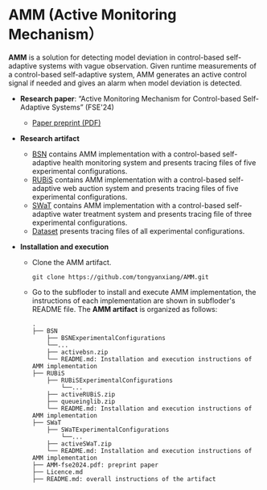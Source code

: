 # AMM (Active Monitoring Mechanism）

**AMM** is a solution for detecting model deviation in control-based self-adaptive systems with vague observation. Given runtime measurements of a control-based self-adaptive system, AMM generates an active control signal if needed and gives an alarm when model deviation is detected.

* **Research paper**: “Active Monitoring Mechanism for Control-based Self-Adaptive Systems” (FSE'24)
    * [Paper preprint (PDF)](https://github.com/tongyanxiang/AMM/tree/main/AMM-fse2024.pdf)
	
* **Research artifact**
	* [BSN](https://github.com/tongyanxiang/AMM/tree/main/BSN) contains AMM implementation with a control-based self-adaptive health monitoring system and presents tracing files of five experimental configurations.
    * [RUBiS](https://github.com/tongyanxiang/AMM/tree/main/RUBiS) contains AMM implementation with a control-based self-adaptive web auction system and presents tracing files of five experimental configurations.
	* [SWaT](https://github.com/tongyanxiang/AMM/tree/main/SWaT) contains AMM implementation with a control-based self-adaptive water treatment system and presents tracing file of three experimental configurations.
    * [Dataset](https://drive.google.com/drive/folders/1NwNFJ8foMmrPa-Q07GTOMBx7YDD221v1?usp=drive_link) presents tracing files of all experimental configurations.

* **Installation and execution**
	* Clone the AMM artifact.
		```
		git clone https://github.com/tongyanxiang/AMM.git
		```
	  
	* Go to the subfloder to install and execute AMM implementation, the instructions of each implementation are shown in subfloder's README file. The **AMM artifact** is organized as follows:
		```
		.
		├── BSN
			├── BSNExperimentalConfigurations
			└──...
			├── activebsn.zip
			└── README.md: Installation and execution instructions of AMM implementation
		├── RUBiS
			├── RUBiSExperimentalConfigurations
				└──...
			├── activeRUBiS.zip	
			├── queueinglib.zip	
			└── README.md: Installation and execution instructions of AMM implementation 
		├── SWaT
			├── SWaTExperimentalConfigurations
				└──...
			├── activeSWaT.zip
			└── README.md: Installation and execution instructions of AMM implementation
		├── AMM-fse2024.pdf: preprint paper
		├── Licence.md
		├── README.md: overall instructions of the artifact
		```